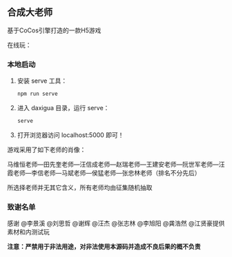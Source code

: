 ## 合成大老师

基于CoCos引擎打造的一款H5游戏

在线玩：


### 本地启动

1. 安装 serve 工具：

    ```bash
    npm run serve
    ```

2. 进入 daxigua 目录，运行 serve：

    ```bash
    serve
    ```
   
3. 打开浏览器访问 localhost:5000 即可！



游戏采用了如下老师的肖像：

马维恒老师—田先奎老师—汪信成老师—赵瑞老师—王建安老师—阮世军老师—汪霞老师—李信老师—马斌老师—侯猛老师—张忠林老师（排名不分先后）

所选择老师并无其它含义，所有老师均由征集随机抽取

### 致谢名单

感谢 @李景溪 @刘思哲 @谢辉 @汪杰 @张志林 @李旭阳 @龚浩然 @江贤豪提供素材和内测试玩

**注意：严禁用于非法用途，对非法使用本源码并造成不良后果的概不负责**

